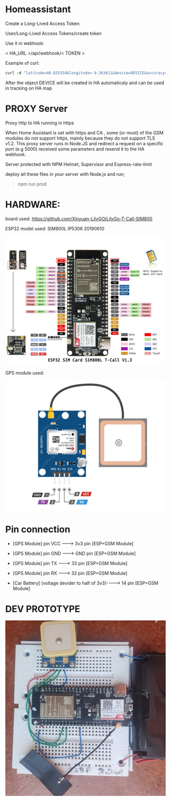 # Homeassistant

Create a Long-Lived Access Token:

User/Long-Lived Access Tokens/create token

Use it in webhook:

< HA_URL >/api/webhook/< TOKEN >


Example of curl:

```ruby
curl -d "latitude=40.825359&longitude=-9.363611&device=DEVICE&accuracy=10&battery=20&speed=10&altitude=100" -H "Content-Type: application/x-www-form-urlencoded" -X POST https://<HA_URL>/api/webhook/<token>
```


After the object DEVICE will be created in HA automaticaly and can be used in tracking on HA map


# PROXY Server
Proxy http to HA running in https 

When Home Assistant is set with https and CA , some (or most) of the GSM modules do not support https, mainly because they do not support TLS v1.2.
This proxy server runs in Node.JS and redirect a request on a specific port (e.g 5000) received some parameters and resend it to the HA webhook.


Server protected with NPM Helmet, Supervisor and Express-rate-limit 

deploy all these files in your server with Node.js and run;

> npm run prod


# HARDWARE:
board used: https://github.com/Xinyuan-LilyGO/LilyGo-T-Call-SIM800

ESP32 model used: SIM800L IP5306 20190610

![ESP+GSM module](/HARDWARE/images/TTGO_T-Call.png)


GPS module used:

![GPS module](/HARDWARE/images/gps.png)



# Pin connection


+ [GPS Module] pin VCC ---> 3v3 pin [ESP+GSM Module]

+ [GPS Module] pin GND ---> GND pin [ESP+GSM Module]

+ [GPS Module] pin TX  ---> 33 pin [ESP+GSM Module]

+ [GPS Module] pin RX  ---> 32 pin [ESP+GSM Module] 

+ [Car Battery] (voltage devider to half of 3v3)----> 14 pin [ESP+GSM Module]





# DEV PROTOTYPE
![Breadboard](/HARDWARE/images/board.png)